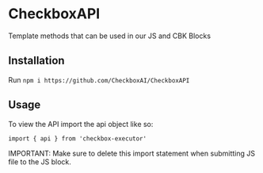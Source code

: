 # CheckboxAPI
Template methods that can be used in our JS and CBK Blocks

## Installation 

Run `npm i https://github.com/CheckboxAI/CheckboxAPI`

## Usage 
To view the API import the api object like so: 

```
import { api } from 'checkbox-executor' 

```
IMPORTANT: Make sure to delete this import statement when submitting JS file to the JS block. 
